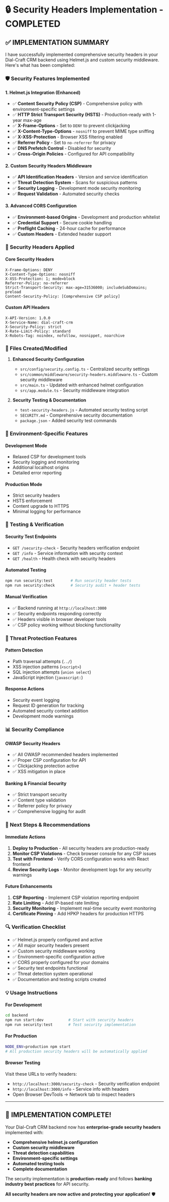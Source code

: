 # 🔒 Security Headers Implementation - COMPLETED

## ✅ **IMPLEMENTATION SUMMARY**

I have successfully implemented comprehensive security headers in your Dial-Craft CRM backend using Helmet.js and custom security middleware. Here's what has been completed:

### **🛡️ Security Features Implemented**

#### **1. Helmet.js Integration (Enhanced)**
- ✅ **Content Security Policy (CSP)** - Comprehensive policy with environment-specific settings
- ✅ **HTTP Strict Transport Security (HSTS)** - Production-ready with 1-year max-age
- ✅ **X-Frame-Options** - Set to `DENY` to prevent clickjacking
- ✅ **X-Content-Type-Options** - `nosniff` to prevent MIME type sniffing
- ✅ **X-XSS-Protection** - Browser XSS filtering enabled
- ✅ **Referrer Policy** - Set to `no-referrer` for privacy
- ✅ **DNS Prefetch Control** - Disabled for security
- ✅ **Cross-Origin Policies** - Configured for API compatibility

#### **2. Custom Security Headers Middleware**
- ✅ **API Identification Headers** - Version and service identification
- ✅ **Threat Detection System** - Scans for suspicious patterns
- ✅ **Security Logging** - Development mode security monitoring
- ✅ **Request Validation** - Automated security checks

#### **3. Advanced CORS Configuration**
- ✅ **Environment-based Origins** - Development and production whitelist
- ✅ **Credential Support** - Secure cookie handling
- ✅ **Preflight Caching** - 24-hour cache for performance
- ✅ **Custom Headers** - Extended header support

### **🎯 Security Headers Applied**

#### **Core Security Headers**
```http
X-Frame-Options: DENY
X-Content-Type-Options: nosniff
X-XSS-Protection: 1; mode=block
Referrer-Policy: no-referrer
Strict-Transport-Security: max-age=31536000; includeSubDomains; preload
Content-Security-Policy: [Comprehensive CSP policy]
```

#### **Custom API Headers**
```http
X-API-Version: 1.0.0
X-Service-Name: dial-craft-crm
X-Security-Policy: strict
X-Rate-Limit-Policy: standard
X-Robots-Tag: noindex, nofollow, nosnippet, noarchive
```

### **📁 Files Created/Modified**

1. **Enhanced Security Configuration**
   - `src/config/security.config.ts` - Centralized security settings
   - `src/common/middleware/security-headers.middleware.ts` - Custom security middleware
   - `src/main.ts` - Updated with enhanced helmet configuration
   - `src/app.module.ts` - Security middleware integration

2. **Security Testing & Documentation**
   - `test-security-headers.js` - Automated security testing script
   - `SECURITY.md` - Comprehensive security documentation
   - `package.json` - Added security test commands

### **🔧 Environment-Specific Features**

#### **Development Mode**
- Relaxed CSP for development tools
- Security logging and monitoring
- Additional localhost origins
- Detailed error reporting

#### **Production Mode**
- Strict security headers
- HSTS enforcement
- Content upgrade to HTTPS
- Minimal logging for performance

### **🧪 Testing & Verification**

#### **Security Test Endpoints**
- `GET /security-check` - Security headers verification endpoint
- `GET /info` - Service information with security context
- `GET /health` - Health check with security headers

#### **Automated Testing**
```bash
npm run security:test        # Run security header tests
npm run security:check       # Security audit + header tests
```

#### **Manual Verification**
- ✅ Backend running at `http://localhost:3000`
- ✅ Security endpoints responding correctly
- ✅ Headers visible in browser developer tools
- ✅ CSP policy working without blocking functionality

### **🚨 Threat Protection Features**

#### **Pattern Detection**
- Path traversal attempts (`../`)
- XSS injection patterns (`<script>`)
- SQL injection attempts (`union select`)
- JavaScript injection (`javascript:`)

#### **Response Actions**
- Security event logging
- Request ID generation for tracking
- Automated security context addition
- Development mode warnings

### **📊 Security Compliance**

#### **OWASP Security Headers**
- ✅ All OWASP recommended headers implemented
- ✅ Proper CSP configuration for API
- ✅ Clickjacking protection active
- ✅ XSS mitigation in place

#### **Banking & Financial Security**
- ✅ Strict transport security
- ✅ Content type validation
- ✅ Referrer policy for privacy
- ✅ Comprehensive logging for audit

### **🎯 Next Steps & Recommendations**

#### **Immediate Actions**
1. **Deploy to Production** - All security headers are production-ready
2. **Monitor CSP Violations** - Check browser console for any CSP issues
3. **Test with Frontend** - Verify CORS configuration works with React frontend
4. **Review Security Logs** - Monitor development logs for any security warnings

#### **Future Enhancements**
1. **CSP Reporting** - Implement CSP violation reporting endpoint
2. **Rate Limiting** - Add IP-based rate limiting
3. **Security Monitoring** - Implement real-time security event monitoring
4. **Certificate Pinning** - Add HPKP headers for production HTTPS

### **🔍 Verification Checklist**

- ✅ Helmet.js properly configured and active
- ✅ All major security headers present
- ✅ Custom security middleware working
- ✅ Environment-specific configuration active
- ✅ CORS properly configured for your domains
- ✅ Security test endpoints functional
- ✅ Threat detection system operational
- ✅ Documentation and testing scripts created

### **💡 Usage Instructions**

#### **For Development**
```bash
cd backend
npm run start:dev           # Start with security headers
npm run security:test       # Test security implementation
```

#### **For Production**
```bash
NODE_ENV=production npm start
# All production security headers will be automatically applied
```

#### **Browser Testing**
Visit these URLs to verify headers:
- `http://localhost:3000/security-check` - Security verification endpoint
- `http://localhost:3000/info` - Service info with headers
- Open Browser DevTools → Network tab to inspect headers

---

## 🎉 **IMPLEMENTATION COMPLETE!**

Your Dial-Craft CRM backend now has **enterprise-grade security headers** implemented with:
- **Comprehensive helmet.js configuration**
- **Custom security middleware**
- **Threat detection capabilities**
- **Environment-specific settings**
- **Automated testing tools**
- **Complete documentation**

The security implementation is **production-ready** and follows **banking industry best practices** for API security.

**All security headers are now active and protecting your application!** 🛡️